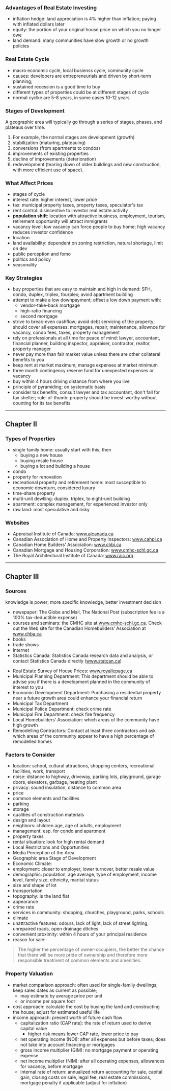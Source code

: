 ### Advantages of Real Estate Investing

- inflation hedge: land appreciation is 4% higher than inflation; paying with inflated dollars later
- equity: the portion of your original house price on which you no longer owe
- land demand: many communities have slow growth or no growth policies

### Real Estate Cycle

- macro economic cycle, local busienss cycle, community cycle
- causes: developers are entrepreneurials and driven by short-term planning;
- sustained recession is a good time to buy
- different types of properties could be at different stages of cycle
- normal cyclke are 5-8 years, in some cases 10-12 years

### Stages of Development

A geographic area will typically go through a series of stages, phases, and plateaus over time.

1. For example, the normal stages are development (growth)
2. stabilization (maturing, plateauing)
3. conversions (from apartments to condos)
4. improvements of existing properties
5. decline of improvements (deterioration)
6. redevelopment (tearing down of older buildings and new construction, with more efficient use of space).

### What Affect Prices

- stages of cycle
- interest rate: higher interest, lower price
- tax: municipal property taxes, property taxes, speculator's tax
- rent control: disincentive to investor real estate activity
- **population shift**: location with attractive business, employment, tourism, retirement opportunity will attract immigrants
- vacancy level: low vacancy can force people to buy home; high vacancy reduces investor confidence
- location
- land availability: dependent on zoning restriction, natural shortage, limit on dev
- public perception and fomo
- politics and policy
- seasonality

### Key Strategies

- buy properties that are easy to maintain and high in demand: SFH, condo, duplex, triplex, fourplex; avoid apartment building
- attempt to make a low downpayment; offset a low down payment with:
  - vendor-take-back mortgage
  - high-ratio financing
  - second mortgage
- strive to break-even cashflow; avoid debt servicing of the property; should cover all expenses: mortgages, repair, maintenance, allownce for vacancy, condo fees, taxes, property management
- rely on professionals at all time for peace of mind: lawyer, accountant, financial planner, building inspector, appraiser, contractor, realtor, property manager
- never pay more than fair market value unless there are other collateral benefits to you
- keep rent at market maximum; manage expenses at market minimum
- three month contingency reserve fund for unexpected expenses or vacancy
- buy within 4 hours driving distance from where you live
- principle of pyramiding; on systematic basis
- consider tax benefits, consult lawyer and tax accountant, don't fall for tax shelter; rule-of-thumb: property should be invest-worthy without counting for its tax benefits

---

## Chapter II

### Types of Properties

- single family home: usually start with this, then
  - buying a new house
  - buying resale house
  - buying a lot and building a house
- condo
- property for renovation
- recreational property and retirement home: most susceptible to economic downturn, considered luxury
- time-share property
- multi-unit dewlling: duplex, triplex, to eight-unit building
- apartment: complex management, for experienced investor only
- raw land: most speculative and risky

### Websites

- Appraisal Institute of Canada: www.aicanada.ca
- Canadian Association of Home and Property Inspectors: www.cahpi.ca
- Canadian Home Builders’ Association: www.chbi.ca
- Canadian Mortgage and Housing Corporation: www.cmhc-schl.gc.ca
- The Royal Architectural Institute of Canada: www.raic.org

---

## Chapter III

### Sources

knowledge is power; more specific knowledge, better investment decision

- newspaper: The Globe and Mail, The National Post (subscription fee is a 100% tax-deductible expense)
- courses and seminars: the CMHC site at www.cmhc-schl.gc.ca. Check out the Web site for the Canadian Homebuilders’ Association at www.chba.ca
- books
- trade shows
- internet
- Statistics Canada: Statistics Canada research data and analysis, or contact Statistics Canada directly (www.statcan.ca)

* Real Estate Survey of House Prices: www.royallepage.ca
* Municipal Planning Department: This department should be able to advise you if there is a development planned in the community of interest to you
* Economic Development Department: Purchasing a residential property near a future growth area could enhance your financial return
* Municipal Tax Department
* Municipal Police Department: check crime rate
* Municipal Fire Department: check fire frequency
* Local Homebuilders’ Association: which areas of the community have high growth
* Remodelling Contractors: Contact at least three contractors and ask which areas of the community appear to have a high percentage of remodelled homes

### Factors to Consider

- location: school, cultural attractions, shopping centers, recreational facilities, work, transport
- noise: distance to highway, driveway, parking lots, playground, garage doors, elevators, garbage, heating plant
- privacy: sound insulation, distance to common area
- price
- common elements and facilities
- parking
- storage
- qualities of construction materials
- design and layout
- neighbors: children age, age of adults, employment
- management: esp. for condo and apartment
- property taxes
- rental situation: look for high rental demand
- Local Restrictions and Opportunities
- Media Perception of the Area
- Geographic area Stage of Development
- Economic Climate:
- employment: closer to employer, lower turnover, better resale value
- demographic: population, age average, type of employment, income level, family size, ethnicity, marital status
- size and shape of lot
- transportation
- topography: is the land flat
- appearance
- crime rate
- services in community: shopping, churches, playground, parks, schools
- climate
- unattractive features: odours, lack of light, lack of street lighting, unrepaired roads, open drainage ditches
- convenient proximity: within 4 hours of your principal residence
- reason for sale:

> The higher the percentage of owner-occupiers, the better the chance that there will be more pride of ownership and therefore more responsible treatment of common elements and amenities.

### Property Valuation

- market comparison approach: often used for single-family dwellings; keep sales dates as current as possible;
  - may estimate by average price per unit
  - or income per square foot
- cost approach: calculate the cost by buying the land and constructing the house; adjust for estimated useful life
- income approach: present worth of future cash flow
  - capitalization ratio (CAP rate): the rate of return used to derive capital value
    - higher risk means lower CAP rate, lower price to pay
  - net operating income (NOI): after all expenses but before taxes; does not take into account financing or mortgages
  - gross income multiplier (GIM): no mortgage payment or operating expense
  - net income multiplier (NIM): after all operating expenses, allowances for vacancy, before mortgage
  - internal rate of return: annualized return accounting for sale, capital gain, closing costs on sale, legal fee, real estate commissions, mortgage penalty if applicable (adjust for inflation)
